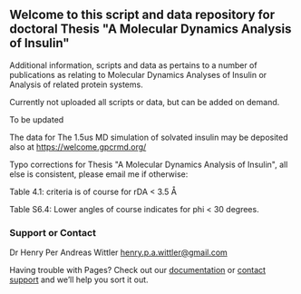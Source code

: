 ## Welcome to this script and data repository for doctoral Thesis "A Molecular Dynamics Analysis of Insulin"

Additional information, scripts and data as pertains to a number of publications as relating to Molecular Dynamics Analyses of Insulin or Analysis of related protein systems.

Currently not uploaded all scripts or data, but can be added on demand.

To be updated

The data for The 1.5us MD simulation of solvated insulin may be deposited also at https://welcome.gpcrmd.org/ 


Typo corrections for Thesis "A Molecular Dynamics Analysis of Insulin", all else is consistent, please email me if otherwise:

Table 4.1: criteria is of course for rDA < 3.5 Å

Table S6.4: Lower angles of course indicates for phi < 30 degrees.


### Support or Contact

Dr Henry Per Andreas Wittler
henry.p.a.wittler@gmail.com

Having trouble with Pages? Check out our [documentation](https://help.github.com/categories/github-pages-basics/) or [contact support](https://github.com/contact) and we’ll help you sort it out.
